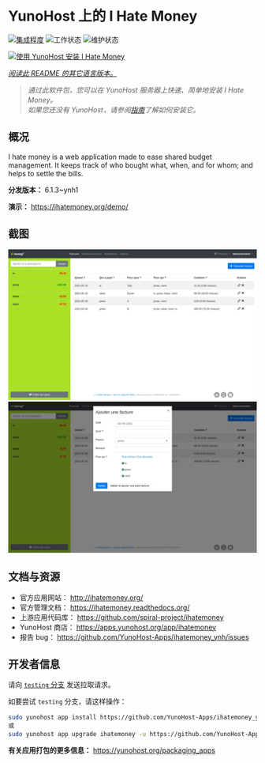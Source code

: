 <!--
注意：此 README 由 <https://github.com/YunoHost/apps/tree/master/tools/readme_generator> 自动生成
请勿手动编辑。
-->

# YunoHost 上的 I Hate Money

[![集成程度](https://apps.yunohost.org/badge/integration/ihatemoney)](https://ci-apps.yunohost.org/ci/apps/ihatemoney/)
![工作状态](https://apps.yunohost.org/badge/state/ihatemoney)
![维护状态](https://apps.yunohost.org/badge/maintained/ihatemoney)

[![使用 YunoHost 安装 I Hate Money](https://install-app.yunohost.org/install-with-yunohost.svg)](https://install-app.yunohost.org/?app=ihatemoney)

*[阅读此 README 的其它语言版本。](./ALL_README.md)*

> *通过此软件包，您可以在 YunoHost 服务器上快速、简单地安装 I Hate Money。*  
> *如果您还没有 YunoHost，请参阅[指南](https://yunohost.org/install)了解如何安装它。*

## 概况

I hate money is a web application made to ease shared budget management. It keeps track of who bought what, when, and for whom; and helps to settle the bills.


**分发版本：** 6.1.3~ynh1

**演示：** <https://ihatemoney.org/demo/>

## 截图

![I Hate Money 的截图](./doc/screenshots/screenshot_1_global.webp)
![I Hate Money 的截图](./doc/screenshots/screenshot_2_new_operation.webp)

## 文档与资源

- 官方应用网站： <http://ihatemoney.org/>
- 官方管理文档： <https://ihatemoney.readthedocs.org/>
- 上游应用代码库： <https://github.com/spiral-project/ihatemoney>
- YunoHost 商店： <https://apps.yunohost.org/app/ihatemoney>
- 报告 bug： <https://github.com/YunoHost-Apps/ihatemoney_ynh/issues>

## 开发者信息

请向 [`testing` 分支](https://github.com/YunoHost-Apps/ihatemoney_ynh/tree/testing) 发送拉取请求。

如要尝试 `testing` 分支，请这样操作：

```bash
sudo yunohost app install https://github.com/YunoHost-Apps/ihatemoney_ynh/tree/testing --debug
或
sudo yunohost app upgrade ihatemoney -u https://github.com/YunoHost-Apps/ihatemoney_ynh/tree/testing --debug
```

**有关应用打包的更多信息：** <https://yunohost.org/packaging_apps>
